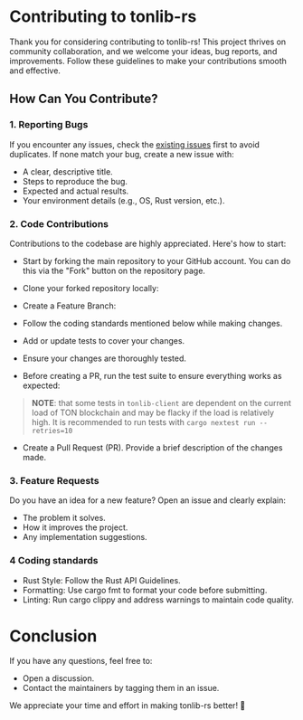 # Contributing to tonlib-rs

Thank you for considering contributing to tonlib-rs! This project thrives on community collaboration, and we welcome your ideas, bug reports, and improvements. Follow these guidelines to make your contributions smooth and effective.


## How Can You Contribute?

### 1. Reporting Bugs
If you encounter any issues, check the [existing issues](https://github.com/ston-fi/tonlib-rs/issues) first to avoid duplicates. If none match your bug, create a new issue with:
  
* A clear, descriptive title.
* Steps to reproduce the bug.
* Expected and actual results.
* Your environment details (e.g., OS, Rust version, etc.).


### 2. Code Contributions
Contributions to the codebase are highly appreciated. Here's how to start:
    
- Start by forking the main repository to your GitHub account. You can do this via the "Fork" button on the repository page.

- Clone your forked repository locally:


- Create a Feature Branch:

- Follow the coding standards mentioned below while making changes. 
- Add or update tests to cover your changes.
- Ensure your changes are thoroughly tested.

- Before creating a PR, run the test suite to ensure everything works as expected:

> **__NOTE__**: that some tests in ```tonlib-client``` are dependent on the current load of TON blockchain and may be flacky if the load is relatively high. 
It is recommended to run tests with  ```cargo nextest run --retries=10```  

- Create a Pull Request (PR). Provide a brief description of the changes made.


### 3. Feature Requests

Do you have an idea for a new feature? Open an issue and clearly explain:
* The problem it solves.
* How it improves the project.
* Any implementation suggestions.


### 4 Coding standards

- Rust Style: Follow the Rust API Guidelines.
- Formatting: Use cargo fmt to format your code before submitting.
- Linting: Run cargo clippy and address warnings to maintain code quality.

# Conclusion

If you have any questions, feel free to:
- Open a discussion.
- Contact the maintainers by tagging them in an issue.

We appreciate your time and effort in making tonlib-rs better! 🚀
